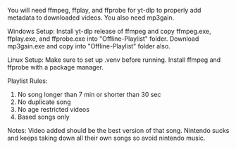 You will need ffmpeg, ffplay, and ffprobe for yt-dlp to properly add metadata to downloaded videos. You also need mp3gain.

Windows Setup:
Install yt-dlp release of ffmpeg and copy ffmpeg.exe, ffplay.exe, and ffprobe.exe into "Offline-Playlist" folder. Download mp3gain.exe and copy into "Offline-Playlist" folder also.

Linux Setup:
Make sure to set up .venv before running. Install ffmpeg and ffprobe with a package manager.

Playlist Rules:
1. No song longer than 7 min or shorter than 30 sec
2. No duplicate song
3. No age restricted videos
4. Based songs only

Notes:
Video added should be the best version of that song. Nintendo sucks and keeps taking down all their own songs so avoid nintendo music.
